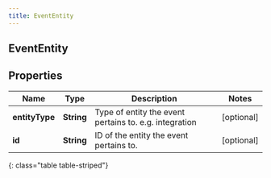 ```yaml
---
title: EventEntity
---
```

## EventEntity


## Properties

| Name | Type | Description | Notes |
| ------------ | ------------- | ------------- | ------------- |
| **entityType** | **String** | Type of entity the event pertains to. e.g. integration |  [optional] |
| **id** | **String** | ID of the entity the event pertains to. |  [optional] |
{: class="table table-striped"}




